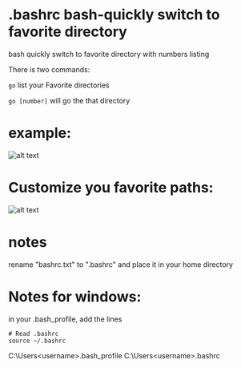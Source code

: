 # .bashrc bash-quickly switch to favorite directory
bash quickly switch to favorite directory with numbers listing

There is two commands:


```go```
 list your Favorite directories


```go [number]```
will go the that directory


# example:

![alt text](bash-quick-jump-favorite-directory.gif)

# Customize you favorite paths:

![alt text](directorys.png)

# notes
rename "bashrc.txt" to ".bashrc" and place it in your home directory

# Notes for windows:
in your .bash_profile, add the lines
```
# Read .bashrc
source ~/.bashrc
```
C:\Users\<username>\.bash_profile
C:\Users\<username>\.bashrc
